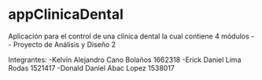 # appClinicaDental
Aplicación para el control de una clínica dental la cual contiene 4 módulos -- Proyecto de Análisis y Diseño 2

Integrantes:
-Kelvin Alejandro Cano Bolaños  1662318
-Erick Daniel Lima Rodas        1521417
-Donald Daniel Abac Lopez       1538017
